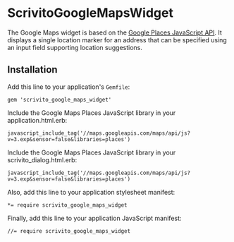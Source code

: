 # ScrivitoGoogleMapsWidget

The Google Maps widget is based on the
[Google Places JavaScript API](https://developers.google.com/maps/documentation/javascript/places).
It displays a single location marker for an address that can be specified using an input field supporting location suggestions.

## Installation

Add this line to your application's `Gemfile`:

    gem 'scrivito_google_maps_widget'

Include the Google Maps Places JavaScript library in your application.html.erb:

    javascript_include_tag('//maps.googleapis.com/maps/api/js?v=3.exp&sensor=false&libraries=places')

Include the Google Maps Places JavaScript library in your scrivito_dialog.html.erb:

    javascript_include_tag('//maps.googleapis.com/maps/api/js?v=3.exp&sensor=false&libraries=places')

Also, add this line to your application stylesheet manifest:

    *= require scrivito_google_maps_widget

Finally, add this line to your application JavaScript manifest:

    //= require scrivito_google_maps_widget
